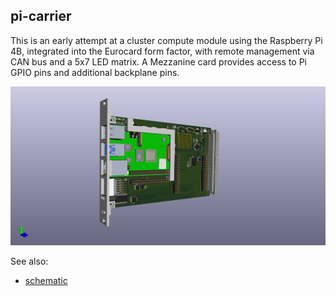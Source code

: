 ## pi-carrier

This is an early attempt at a cluster compute module using the Raspberry
Pi 4B, integrated into the Eurocard form factor, with remote management
via CAN bus and a 5x7 LED matrix.  A Mezzanine card provides access to Pi
GPIO pins and additional backplane pins.

![Image of pi-parport latest](eurocard.png)

See also:
* [schematic](schematic.pdf)
